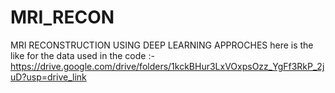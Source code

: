 # MRI_RECON
MRI RECONSTRUCTION USING DEEP LEARNING APPROCHES
here is the like for the data used in the code :-https://drive.google.com/drive/folders/1kckBHur3LxVOxpsOzz_YgFf3RkP_2juD?usp=drive_link
